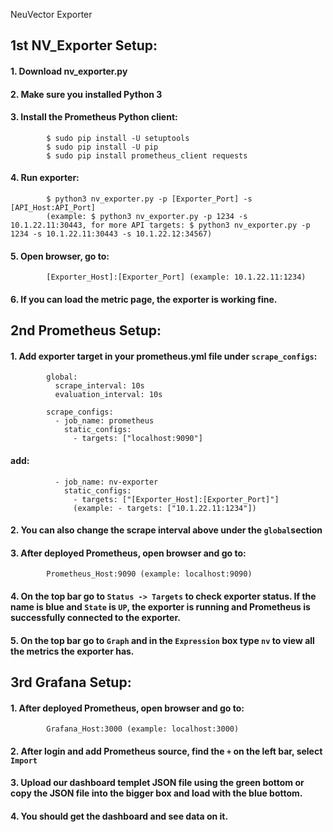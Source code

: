 NeuVector Exporter

##	1st NV_Exporter Setup:

####		1. Download nv_exporter.py

####		2. Make sure you installed Python 3

####		3. Install the Prometheus Python client:
			$ sudo pip install -U setuptools
			$ sudo pip install -U pip
			$ sudo pip install prometheus_client requests

####		4. Run exporter:
			$ python3 nv_exporter.py -p [Exporter_Port] -s [API_Host:API_Port]
			(example: $ python3 nv_exporter.py -p 1234 -s 10.1.22.11:30443, for more API targets: $ python3 nv_exporter.py -p 1234 -s 10.1.22.11:30443 -s 10.1.22.12:34567)

####		5.	Open browser, go to: 
			[Exporter_Host]:[Exporter_Port] (example: 10.1.22.11:1234)

####		6.	If you can load the metric page, the exporter is working fine.




##	2nd Prometheus Setup:

####		1. Add exporter target in your prometheus.yml file under `scrape_configs`:
			global:
			  scrape_interval: 10s
			  evaluation_interval: 10s

			scrape_configs:
			  - job_name: prometheus
			    static_configs:
			      - targets: ["localhost:9090"]
#### 	add:
			  - job_name: nv-exporter
			    static_configs:
			      - targets: ["[Exporter_Host]:[Exporter_Port]"]
			      (example: - targets: ["10.1.22.11:1234"])

####		2. You can also change the scrape interval above under the `global`section

####		3. After deployed Prometheus, open browser and go to:
			Prometheus_Host:9090 (example: localhost:9090)

####		4. On the top bar go to `Status -> Targets` to check exporter status. If the name is blue and `State` is `UP`, the exporter is running and Prometheus is successfully connected to the exporter.

####		5. On the top bar go to `Graph` and in the `Expression` box type `nv` to view all the metrics the exporter has.




##	3rd Grafana Setup:
	
####		1. After deployed Prometheus, open browser and go to:
			Grafana_Host:3000 (example: localhost:3000)

####		2. After login and add Prometheus source, find the `+` on the left bar, select `Import`

####		3. Upload our dashboard templet JSON file using the green bottom or copy the JSON file into the bigger box and load with the blue bottom.

####		4. You should get the dashboard and see data on it.

